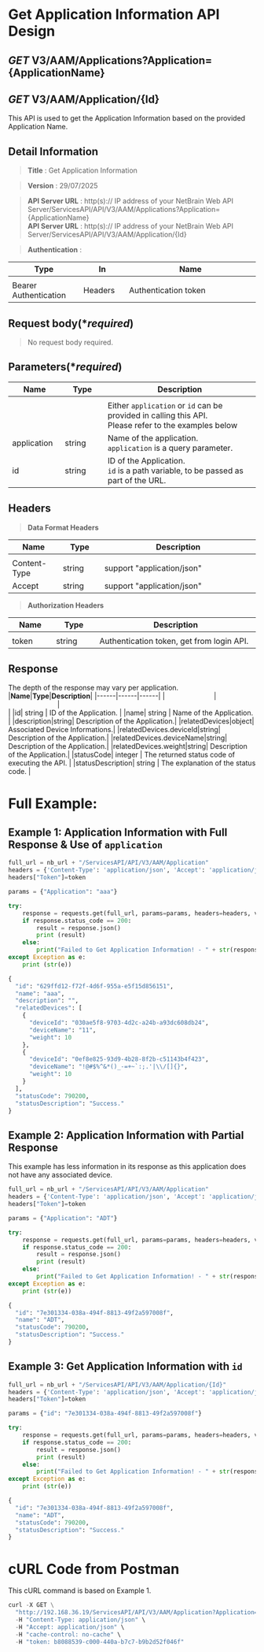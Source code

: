 
# Get Application Information API Design

## ***GET*** V3/AAM/Applications?Application={ApplicationName}
## ***GET*** V3/AAM/Application/{Id}

This API is used to get the Application Information based on the provided Application Name.

## Detail Information

> **Title** : Get Application Information<br>

> **Version** : 29/07/2025

> **API Server URL** : http(s):// IP address of your NetBrain Web API Server/ServicesAPI/API/V3/AAM/Applications?Application={ApplicationName} <br>
> **API Server URL** : http(s):// IP address of your NetBrain Web API Server/ServicesAPI/API/V3/AAM/Application/{Id}

> **Authentication** : 

|**Type**|**In**|**Name**|
|------|------|------|
|<img width=100/>|<img width=100/>|<img width=500/>|
|Bearer Authentication| Headers | Authentication token | 

## Request body(****required***)
>No request body required.

## Parameters(****required***)
|**Name**|**Type**|**Description**|
|------|------|------|
|<img width=100/>|<img width=100/>|<img width=500/>|
|||Either `application` or `id` can be provided in calling this API. <br> Please refer to the examples below|
|application| string | Name of the application. <br>`application` is a query parameter.|
|id|string|ID of the Application. <br>`id` is a path variable, to be passed as part of the URL.|

## Headers

> **Data Format Headers**

|**Name**|**Type**|**Description**|
|------|------|------|
|<img width=100/>|<img width=100/>|<img width=500/>|
| Content-Type | string  | support "application/json" |
| Accept | string  | support "application/json" |

> **Authorization Headers**

|**Name**|**Type**|**Description**|
|------|------|------|
|<img width=100/>|<img width=100/>|<img width=500/>|
| token | string  | Authentication token, get from login API. |

## Response
The depth of the response may vary per application.
|**Name**|**Type**|**Description**|
|------|------|------|
|<img width=100/>|<img width=100/>|<img width=500/>|
|id| string | ID of the Application.  |
|name| string | Name of the Application.  |
|description|string| Description of the Application.|
|relatedDevices|object| Associated Device Informations.|
|relatedDevices.deviceId|string| Description of the Application.|
|relatedDevices.deviceName|string| Description of the Application.|
|relatedDevices.weight|string| Description of the Application.|
|statusCode| integer | The returned status code of executing the API. |
|statusDescription| string | The explanation of the status code. |


# Full Example:
## Example 1: Application Information with Full Response & Use of `application`
```python
full_url = nb_url + "/ServicesAPI/API/V3/AAM/Application"
headers = {'Content-Type': 'application/json', 'Accept': 'application/json'}
headers["Token"]=token

params = {"Application": "aaa"}

try:
    response = requests.get(full_url, params=params, headers=headers, verify=False)
    if response.status_code == 200:
        result = response.json()
        print (result)
    else:
        print("Failed to Get Application Information! - " + str(response.text))
except Exception as e:
    print (str(e))
```
```python
{
  "id": "629ffd12-f72f-4d6f-955a-e5f15d856151",
  "name": "aaa",
  "description": "",
  "relatedDevices": [
    {
      "deviceId": "030ae5f8-9703-4d2c-a24b-a93dc608db24",
      "deviceName": "11",
      "weight": 10
    },
    {
      "deviceId": "0ef8e825-93d9-4b28-8f2b-c51143b4f423",
      "deviceName": "!@#$%^&*()_-=+~`:;.'|\\/[]{}",
      "weight": 10
    }
  ],
  "statusCode": 790200,
  "statusDescription": "Success."
}
```

## Example 2: Application Information with Partial Response
This example has less information in its response as this application does not have any associated device.
```python
full_url = nb_url + "/ServicesAPI/API/V3/AAM/Application"
headers = {'Content-Type': 'application/json', 'Accept': 'application/json'}
headers["Token"]=token

params = {"Application": "ADT"}

try:
    response = requests.get(full_url, params=params, headers=headers, verify=False)
    if response.status_code == 200:
        result = response.json()
        print (result)
    else:
        print("Failed to Get Application Information! - " + str(response.text))
except Exception as e:
    print (str(e))
```
```python
{
  "id": "7e301334-038a-494f-8813-49f2a597008f",
  "name": "ADT",
  "statusCode": 790200,
  "statusDescription": "Success."
}
```

## Example 3: Get Application Information with `id`
```python
full_url = nb_url + "/ServicesAPI/API/V3/AAM/Application/{Id}"
headers = {'Content-Type': 'application/json', 'Accept': 'application/json'}
headers["Token"]=token

params = {"id": "7e301334-038a-494f-8813-49f2a597008f"}

try:
    response = requests.get(full_url, params=params, headers=headers, verify=False)
    if response.status_code == 200:
        result = response.json()
        print (result)
    else:
        print("Failed to Get Application Information! - " + str(response.text))
except Exception as e:
    print (str(e))
```
```python
{
  "id": "7e301334-038a-494f-8813-49f2a597008f",
  "name": "ADT",
  "statusCode": 790200,
  "statusDescription": "Success."
}
```

# cURL Code from Postman
This cURL command is based on Example 1.
```python
curl -X GET \
  "http://192.168.36.19/ServicesAPI/API/V3/AAM/Application?Application=Michelle_Test" \
  -H "Content-Type: application/json" \
  -H "Accept: application/json" \
  -H "cache-control: no-cache" \
  -H "token: b8088539-c000-440a-b7c7-b9b2d52f046f"
```
